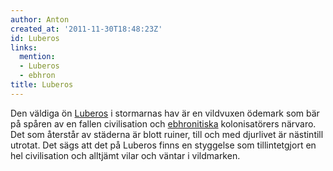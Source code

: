 ```yaml
---
author: Anton
created_at: '2011-11-30T18:48:23Z'
id: Luberos
links:
  mention:
  - Luberos
  - ebhron
title: Luberos
---
```


Den väldiga ön [Luberos] i stormarnas hav är en vildvuxen ödemark som bär på spåren av en fallen
civilisation och [ebhronitiska] kolonisatörers närvaro. Det som återstår av städerna är blott
ruiner, till och med djurlivet är nästintill utrotat. Det sägs att det på Luberos finns en styggelse
som tillintetgjort en hel civilisation och alltjämt vilar och väntar i vildmarken.

  [Luberos]: Luberos
  [ebhronitiska]: ebhron
